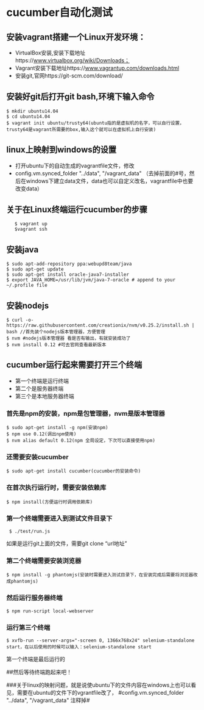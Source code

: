 # cucumber自动化测试
## 安装vagrant搭建一个Linux开发环境：

  * VirtualBox安装,安装下载地址https://www.virtualbox.org/wiki/Downloads；
  * Vagrant安装下载地址https://www.vagrantup.com/downloads.html
  * 安装git,官网https://git-scm.com/download/
  

## 安装好git后打开git bash,环境下输入命令

    $ mkdir ubuntu14.04
    $ cd ubuntu14.04
    $ vagrant init ubuntu/trusty64(ubuntu指的是虚拟机的名字，可以自行设置，trusty64是vagrant所需要的box,输入这个就可以在虚拟机上自行安装)

## linux上映射到windows的设置
 * 打开ubuntu下的自动生成的vagrantfile文件，修改
 *  config.vm.synced_folder "../data", "/vagrant_data" （去掉前面的#号，然后在windows下建立data文件，data也可以自定义改名，vagrantfile中也要改变data）


## 关于在Linux终端运行cucumber的步骤

       $ vagrant up 
       $vagrant ssh
      
## 安装java

    $ sudo apt-add-repository ppa:webupd8team/java
    $ sudo apt-get update
    $ sudo apt-get install oracle-java7-installer
    $ export JAVA_HOME=/usr/lib/jvm/java-7-oracle # append to your ~/.profile file
## 安装nodejs

    $ curl -o- https://raw.githubusercontent.com/creationix/nvm/v0.25.2/install.sh | bash //首先装个nodejs版本管理器，方便管理
    $ nvm #nodejs版本管理器 看是否有输出，有就安装成功了
    $ nvm install 0.12 #可去官网查看最新版本 
  

## cucumber运行起来需要打开三个终端
* 第一个终端是运行终端
* 第二个是服务器终端
* 第三个是本地服务器终端

### 首先是npm的安装，npm是包管理器，nvm是版本管理器

    $ sudo apt-get install -g npm(安装npm)
    $ npm use 0.12(调出npm使用)
    $ nvm alias default 0.12(npm 全局设定，下次可以直接使用npm)

### 还需要安装cucumber

    $ sudo apt-get install cucumber(cucumber的安装命令)

### 在首次执行运行时，需要安装依赖库

    $ npm install(方便运行时调用依赖库)

### 第一个终端需要进入到测试文件目录下

     $ ./test/run.js
    
 如果是运行git上面的文件，需要git clone “url地址”
### 第二个终端需要安装浏览器

    $ npm install -g phantomjs(安装时需要进入测试目录下，在安装完成后需要将浏览器改成phantomjs)
### 然后运行服务器终端

    $ npm run-script local-webserver
    
### 运行第三个终端

    $ xvfb-run --server-args="-screen 0, 1366x768x24" selenium-standalone start，在以后使用的时候可以输入：selenium-standalone start
  第一个终端是最后运行的
  
##然后等待终端跑起来吧！


###关于linux的映射问题，就是说使ubuntu下的文件内容在windows上也可以看见，需要在ubuntu的文件下的vgrantfile改了， #config.vm.synced_folder "../data", "/vagrant_data"
注释掉#

